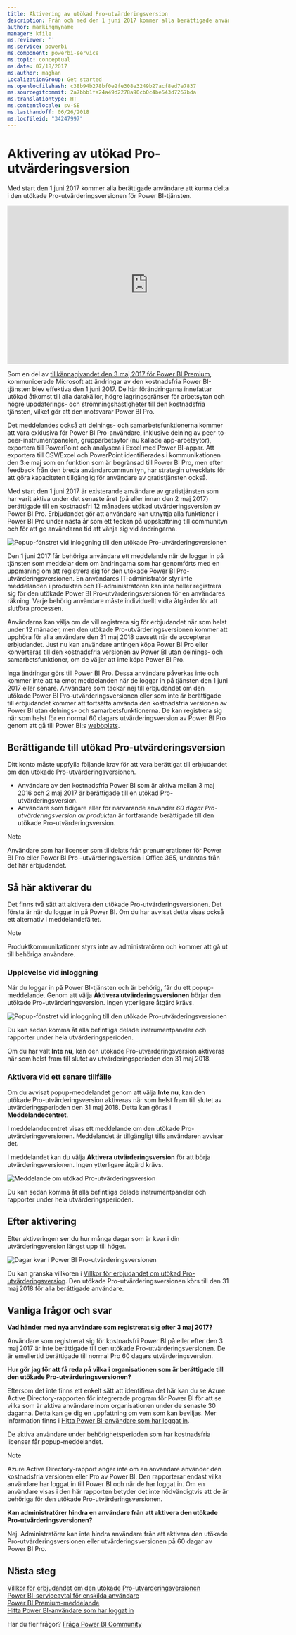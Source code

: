 ```yaml
---
title: Aktivering av utökad Pro-utvärderingsversion
description: Från och med den 1 juni 2017 kommer alla berättigade användare att kunna delta i den utökade Pro-utvärderingsversionen för Power BI-tjänsten.
author: markingmyname
manager: kfile
ms.reviewer: ''
ms.service: powerbi
ms.component: powerbi-service
ms.topic: conceptual
ms.date: 07/18/2017
ms.author: maghan
LocalizationGroup: Get started
ms.openlocfilehash: c38b94b278bf0e2fe308e3249b27acf8ed7e7837
ms.sourcegitcommit: 2a7bbb1fa24a49d2278a90cb0c4be543d7267bda
ms.translationtype: HT
ms.contentlocale: sv-SE
ms.lasthandoff: 06/26/2018
ms.locfileid: "34247997"
---
```

# <a name="extended-pro-trial-activation"></a>Aktivering av utökad Pro-utvärderingsversion
Med start den 1 juni 2017 kommer alla berättigade användare att kunna delta i den utökade Pro-utvärderingsversionen för Power BI-tjänsten.

<iframe width="640" height="360" src="https://www.youtube.com/embed/tPsNoPyY9aA?showinfo=0" frameborder="0" allowfullscreen></iframe>

Som en del av [tillkännagivandet den 3 maj 2017 för Power BI Premium](https://powerbi.microsoft.com/blog/microsoft-accelerates-modern-bi-adoption-with-power-bi-premium/), kommunicerade Microsoft att ändringar av den kostnadsfria Power BI-tjänsten blev effektiva den 1 juni 2017. De här förändringarna innefattar utökad åtkomst till alla datakällor, högre lagringsgränser för arbetsytan och högre uppdaterings- och strömningshastigheter till den kostnadsfria tjänsten, vilket gör att den motsvarar Power BI Pro.

Det meddelandes också att delnings- och samarbetsfunktionerna kommer att vara exklusiva för Power BI Pro-användare, inklusive delning av peer-to-peer-instrumentpanelen, grupparbetsytor (nu kallade app-arbetsytor), exportera till PowerPoint och analysera i Excel med Power BI-appar. Att exportera till CSV/Excel och PowerPoint identifierades i kommunikationen den 3:e maj som en funktion som är begränsad till Power BI Pro, men efter feedback från den breda användarcommunityn, har strategin utvecklats för att göra kapaciteten tillgänglig för användare av gratistjänsten också.

Med start den 1 juni 2017 är existerande användare av gratistjänsten som har varit aktiva under det senaste året (på eller innan den 2 maj 2017) berättigade till en kostnadsfri 12 månaders utökad utvärderingsversion av Power BI Pro. Erbjudandet gör att användare kan utnyttja alla funktioner i Power BI Pro under nästa år som ett tecken på uppskattning till communityn och för att ge användarna tid att vänja sig vid ändringarna.

![Popup-fönstret vid inloggning till den utökade Pro-utvärderingsversionen](media/service-extended-pro-trial/extended-pro-trial-activate-pop-up.png)

Den 1 juni 2017 får behöriga användare ett meddelande när de loggar in på tjänsten som meddelar dem om ändringarna som har genomförts med en uppmaning om att registrera sig för den utökade Power BI Pro-utvärderingsversionen. En användares IT-administratör styr inte meddelanden i produkten och IT-administratören kan inte heller registrera sig för den utökade Power BI Pro-utvärderingsversionen för en användares räkning. Varje behörig användare måste individuellt vidta åtgärder för att slutföra processen.

Användarna kan välja om de vill registrera sig för erbjudandet när som helst under 12 månader, men den utökade Pro-utvärderingsversionen kommer att upphöra för alla användare den 31 maj 2018 oavsett när de accepterar erbjudandet. Just nu kan användare antingen köpa Power BI Pro eller konverteras till den kostnadsfria versionen av Power BI utan delnings- och samarbetsfunktioner, om de väljer att inte köpa Power BI Pro.

Inga ändringar görs till Power BI Pro. Dessa användare påverkas inte och kommer inte att ta emot meddelanden när de loggar in på tjänsten den 1 juni 2017 eller senare. Användare som tackar nej till erbjudandet om den utökade Power BI Pro-utvärderingsversionen eller som inte är berättigade till erbjudandet kommer att fortsätta använda den kostnadsfria versionen av Power BI utan delnings- och samarbetsfunktionerna. De kan registrera sig när som helst för en normal 60 dagars utvärderingsversion av Power BI Pro genom att gå till Power BI:s [webbplats](https://powerbi.microsoft.com/get-started/).

## <a name="eligibility-for-extended-pro-trial"></a>Berättigande till utökad Pro-utvärderingsversion
Ditt konto måste uppfylla följande krav för att vara berättigat till erbjudandet om den utökade Pro-utvärderingsversionen.

* Användare av den kostnadsfria Power BI som är aktiva mellan 3 maj 2016 och 2 maj 2017 är berättigade till en utökad Pro-utvärderingsversion.
* Användare som tidigare eller för närvarande använder *60 dagar Pro-utvärderingsversion av produkten* är fortfarande berättigade till den utökade Pro-utvärderingsversion.

> [!NOTE]
> Användare som har licenser som tilldelats från prenumerationer för Power BI Pro eller Power BI Pro –utvärderingsversion i Office 365, undantas från det här erbjudandet.
> 
> 

## <a name="how-to-activate"></a>Så här aktiverar du
Det finns två sätt att aktivera den utökade Pro-utvärderingsversionen. Det första är när du loggar in på Power BI. Om du har avvisat detta visas också ett alternativ i meddelandefältet.

> [!NOTE]
> Produktkommunikationer styrs inte av administratören och kommer att gå ut till behöriga användare.
> 
> 

### <a name="experience-at-sign-in"></a>Upplevelse vid inloggning
När du loggar in på Power BI-tjänsten och är behörig, får du ett popup-meddelande. Genom att välja **Aktivera utvärderingsversionen** börjar den utökade Pro-utvärderingsversion. Ingen ytterligare åtgärd krävs.

![Popup-fönstret vid inloggning till den utökade Pro-utvärderingsversionen](media/service-extended-pro-trial/extended-pro-trial-pop-up.png)

Du kan sedan komma åt alla befintliga delade instrumentpaneler och rapporter under hela utvärderingsperioden.

Om du har valt **Inte nu**, kan den utökade Pro-utvärderingsversion aktiveras när som helst fram till slutet av utvärderingsperioden den 31 maj 2018.

### <a name="activation-at-a-later-date"></a>Aktivera vid ett senare tillfälle
Om du avvisat popup-meddelandet genom att välja **Inte nu**, kan den utökade Pro-utvärderingsversion aktiveras när som helst fram till slutet av utvärderingsperioden den 31 maj 2018. Detta kan göras i **Meddelandecentret**.

I meddelandecentret visas ett meddelande om den utökade Pro-utvärderingsversionen. Meddelandet är tillgängligt tills användaren avvisar det.

I meddelandet kan du välja **Aktivera utvärderingsversion** för att börja utvärderingsversionen. Ingen ytterligare åtgärd krävs.

![Meddelande om utökad Pro-utvärderingsversion](media/service-extended-pro-trial/extended-pro-trial-notification.png)

Du kan sedan komma åt alla befintliga delade instrumentpaneler och rapporter under hela utvärderingsperioden.

## <a name="after-activation"></a>Efter aktivering
Efter aktiveringen ser du hur många dagar som är kvar i din utvärderingsversion längst upp till höger.

![Dagar kvar i Power BI Pro-utvärderingsversionen](media/service-extended-pro-trial/powerbi-trial-days-left.png)

Du kan granska villkoren i [Villkor för erbjudandet om utökad Pro-utvärderingsversion](https://aka.ms/power-bi-trial). Den utökade Pro-utvärderingsversionen körs till den 31 maj 2018 för alla berättigade användare.

## <a name="frequently-asked-questions"></a>Vanliga frågor och svar
**Vad händer med nya användare som registrerat sig efter 3 maj 2017?**

Användare som registrerat sig för kostnadsfri Power BI på eller efter den 3 maj 2017 är inte berättigade till den utökade Pro-utvärderingsversionen. De är emellertid berättigade till normal Pro 60 dagars utvärderingsversion.

**Hur gör jag för att få reda på vilka i organisationen som är berättigade till den utökade Pro-utvärderingsversionen?**

Eftersom det inte finns ett enkelt sätt att identifiera det här kan du se Azure Active Directory-rapporten för integrerade program för Power BI för att se vilka som är aktiva användare inom organisationen under de senaste 30 dagarna. Detta kan ge dig en uppfattning om vem som kan beviljas. Mer information finns i [Hitta Power BI-användare som har loggat in](service-admin-access-usage.md).

De aktiva användare under behörighetsperioden som har kostnadsfria licenser får popup-meddelandet. 

> [!NOTE]
> Azure Active Directory-rapport anger inte om en användare använder den kostnadsfria versionen eller Pro av Power BI. Den rapporterar endast vilka användare har loggat in till Power BI och när de har loggat in. Om en användare visas i den här rapporten betyder det inte nödvändigtvis att de är behöriga för den utökade Pro-utvärderingsversionen.
> 
> 

**Kan administratörer hindra en användare från att aktivera den utökade Pro-utvärderingsversionen?**

Nej. Administratörer kan inte hindra användare från att aktivera den utökade Pro-utvärderingsversionen eller utvärderingsversionen på 60 dagar av Power BI Pro.

## <a name="next-steps"></a>Nästa steg
[Villkor för erbjudandet om den utökade Pro-utvärderingsversionen](https://aka.ms/power-bi-trial)  
[Power BI-serviceavtal för enskilda användare](https://powerbi.microsoft.com/terms-of-service/)  
[Power BI Premium-meddelande](https://aka.ms/pbipremium-announcement)  
[Hitta Power BI-användare som har loggat in](service-admin-access-usage.md)

Har du fler frågor? [Fråga Power BI Community](https://community.powerbi.com/)

